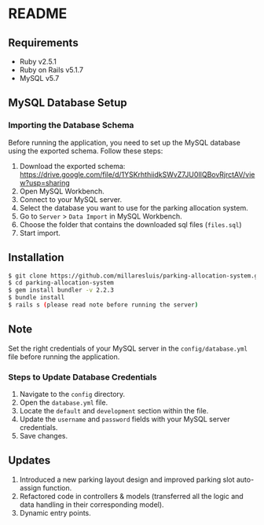 
# README

## Requirements
- Ruby v2.5.1
- Ruby on Rails v5.1.7
- MySQL v5.7

## MySQL Database Setup

### Importing the Database Schema

Before running the application, you need to set up the MySQL database using the exported schema. Follow these steps:

1. Download the exported schema: https://drive.google.com/file/d/1YSKrhthiidkSWvZ7JU0IlQBovRjrctAV/view?usp=sharing
2. Open MySQL Workbench.
3. Connect to your MySQL server.
4. Select the database you want to use for the parking allocation system.
5. Go to `Server` > `Data Import` in MySQL Workbench.
6. Choose the folder that contains the downloaded sql files (`files.sql`)
7. Start import.

## Installation 
```bash
$ git clone https://github.com/millaresluis/parking-allocation-system.git
$ cd parking-allocation-system
$ gem install bundler -v 2.2.3
$ bundle install
$ rails s (please read note before running the server)
```
## Note
Set the right credentials of your MySQL server in the `config/database.yml` file before running the application. 
### Steps to Update Database Credentials 
1. Navigate to the `config` directory. 
2. Open the `database.yml` file. 
3. Locate the `default` and `development` section within the file. 
4. Update the `username` and `password` fields with your MySQL server credentials. 
5. Save changes.

## Updates
1. Introduced a new parking layout design and improved parking slot auto-assign function.
2. Refactored code in controllers & models (transferred all the logic and data handling in their corresponding model).
3. Dynamic entry points.
